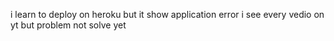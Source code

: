 i learn to deploy on heroku but it show application error i see every vedio on yt but problem not solve yet
